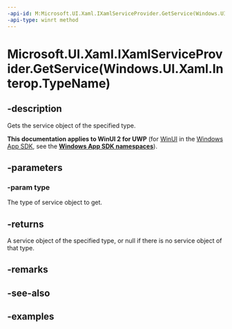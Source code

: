 ```yaml
---
-api-id: M:Microsoft.UI.Xaml.IXamlServiceProvider.GetService(Windows.UI.Xaml.Interop.TypeName)
-api-type: winrt method
---
```


# Microsoft.UI.Xaml.IXamlServiceProvider.GetService(Windows.UI.Xaml.Interop.TypeName)

<!--
public object GetService (System.Type type);
-->

## -description

Gets the service object of the specified type.

**This documentation applies to WinUI 2 for UWP** (for [WinUI](/windows/apps/winui/winui3/) in the [Windows App SDK](/windows/apps/windows-app-sdk/), see the **[Windows App SDK namespaces](/windows/windows-app-sdk/api/winrt/)**).

## -parameters

### -param type

The type of service object to get.

## -returns

A service object of the specified type, or null if there is no service object of that type.

## -remarks

## -see-also

## -examples
